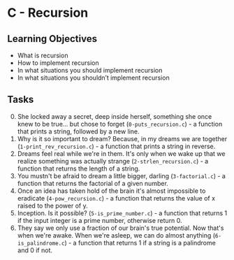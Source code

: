 # C - Recursion
## Learning Objectives

- What is recursion
- How to implement recursion
- In what situations you should implement recursion
- In what situations you shouldn’t implement recursion

## Tasks

0. She locked away a secret, deep inside herself, something she once knew to be true... but chose to forget (```0-puts_recursion.c```) - a function that prints a string, followed by a new line. 
1. Why is it so important to dream? Because, in my dreams we are together (```1-print_rev_recursion.c```) - a function that prints a string in reverse.
2. Dreams feel real while we're in them. It's only when we wake up that we realize something was actually strange (```2-strlen_recursion.c```) - a function that returns the length of a string.
3. You mustn't be afraid to dream a little bigger, darling (```3-factorial.c```) - a function that returns the factorial of a given number.
4. Once an idea has taken hold of the brain it's almost impossible to eradicate (```4-pow_recursion.c```) - a function that returns the value of x raised to the power of y.
5. Inception. Is it possible? (```5-is_prime_number.c```) - a function that returns 1 if the input integer is a prime number, otherwise return 0.
6. They say we only use a fraction of our brain's true potential. Now that's when we're awake. When we're asleep, we can do almost anything (```6-is_palindrome.c```) - a function that returns 1 if a string is a palindrome and 0 if not.
